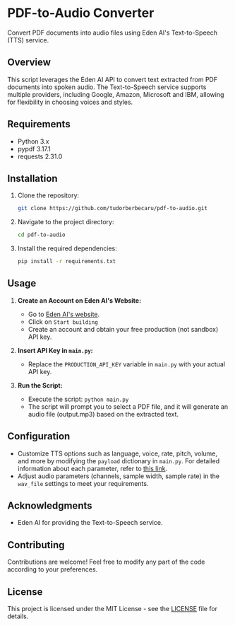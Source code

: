 # PDF-to-Audio Converter

Convert PDF documents into audio files using Eden AI's Text-to-Speech (TTS) service.

## Overview

This script leverages the Eden AI API to convert text extracted from PDF documents into spoken audio. The Text-to-Speech service supports multiple providers, including Google, Amazon, Microsoft and IBM, allowing for flexibility in choosing voices and styles.

## Requirements

- Python 3.x
- pypdf 3.17.1
- requests 2.31.0

## Installation

1. Clone the repository:

   ```bash
   git clone https://github.com/tudorberbecaru/pdf-to-audio.git

2. Navigate to the project directory:

   ```bash
   cd pdf-to-audio
   
3. Install the required dependencies:

   ```bash
   pip install -r requirements.txt

## Usage

1. **Create an Account on Eden AI's Website:**
   - Go to [Eden AI's website](https://www.edenai.co/).
   - Click on `Start building`
   - Create an account and obtain your free production (not sandbox) API key.

2. **Insert API Key in `main.py`:**
   - Replace the `PRODUCTION_API_KEY` variable in `main.py` with your actual API key.

3. **Run the Script:**
   - Execute the script: `python main.py`
   - The script will prompt you to select a PDF file, and it will generate an audio file (output.mp3) based on the extracted text.

## Configuration

- Customize TTS options such as language, voice, rate, pitch, volume, and more by modifying the `payload` dictionary in `main.py`. For detailed information about each parameter, refer to [this link](https://docs.edenai.co/reference/audio_text_to_speech_create).
- Adjust audio parameters (channels, sample width, sample rate) in the `wav_file` settings to meet your requirements.

## Acknowledgments

- Eden AI for providing the Text-to-Speech service.

## Contributing

Contributions are welcome! Feel free to modify any part of the code according to your preferences.

## License

This project is licensed under the MIT License - see the [LICENSE](LICENSE) file for details.
